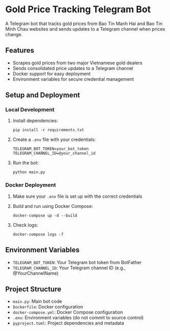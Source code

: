 # Gold Price Tracking Telegram Bot

A Telegram bot that tracks gold prices from Bao Tin Manh Hai and Bao Tin Minh Chau websites and sends updates to a Telegram channel when prices change.

## Features

- Scrapes gold prices from two major Vietnamese gold dealers
- Sends consolidated price updates to a Telegram channel
- Docker support for easy deployment
- Environment variables for secure credential management

## Setup and Deployment

### Local Development

1. Install dependencies:
   ```
   pip install -r requirements.txt
   ```

2. Create a `.env` file with your credentials:
   ```
   TELEGRAM_BOT_TOKEN=your_bot_token
   TELEGRAM_CHANNEL_ID=@your_channel_id
   ```

3. Run the bot:
   ```
   python main.py
   ```

### Docker Deployment

1. Make sure your `.env` file is set up with the correct credentials

2. Build and run using Docker Compose:
   ```
   docker-compose up -d --build
   ```

3. Check logs:
   ```
   docker-compose logs -f
   ```

## Environment Variables

- `TELEGRAM_BOT_TOKEN`: Your Telegram bot token from BotFather
- `TELEGRAM_CHANNEL_ID`: Your Telegram channel ID (e.g., @YourChannelName)

## Project Structure

- `main.py`: Main bot code
- `Dockerfile`: Docker configuration
- `docker-compose.yml`: Docker Compose configuration
- `.env`: Environment variables (do not commit to source control)
- `pyproject.toml`: Project dependencies and metadata
